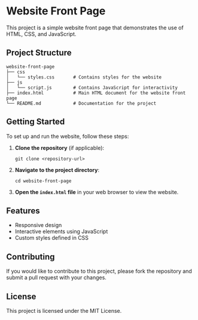 # Website Front Page

This project is a simple website front page that demonstrates the use of HTML, CSS, and JavaScript. 

## Project Structure

```
website-front-page
├── css
│   └── styles.css       # Contains styles for the website
├── js
│   └── script.js        # Contains JavaScript for interactivity
├── index.html           # Main HTML document for the website front page
└── README.md            # Documentation for the project
```

## Getting Started

To set up and run the website, follow these steps:

1. **Clone the repository** (if applicable):
   ```
   git clone <repository-url>
   ```

2. **Navigate to the project directory**:
   ```
   cd website-front-page
   ```

3. **Open the `index.html` file** in your web browser to view the website.

## Features

- Responsive design
- Interactive elements using JavaScript
- Custom styles defined in CSS

## Contributing

If you would like to contribute to this project, please fork the repository and submit a pull request with your changes.

## License

This project is licensed under the MIT License.